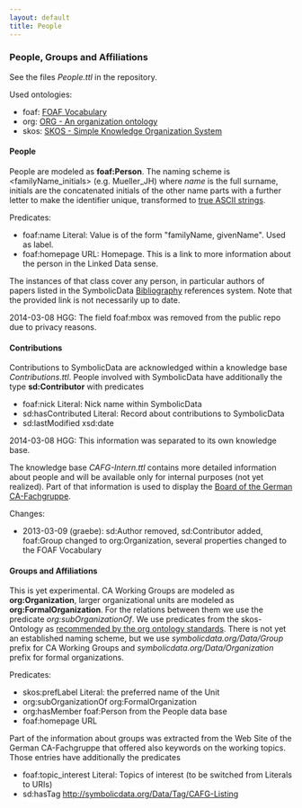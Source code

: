 ```yaml
---
layout: default
title: People
---
```


### People, Groups and Affiliations

See the files *People.ttl* in the repository.

Used ontologies:

-   foaf: [FOAF Vocabulary](http://lov.okfn.org/dataset/lov/details/vocabulary_foaf.html)
-   org: [ORG - An organization ontology](http://lov.okfn.org/dataset/lov/details/vocabulary_org.html)
-   skos: [SKOS - Simple Knowledge Organization System](http://lov.okfn.org/dataset/lov/details/vocabulary_skos.html)

#### People

People are modeled as **foaf:Person**. The naming scheme is <familyName_initials> (e.g. Mueller\_JH) where *name* is the full surname, initials are the concatenated initials of the other name parts with a further letter to make the identifier unique, transformed to [true ASCII strings](Naming "wikilink").

Predicates:

-   foaf:name Literal: Value is of the form "familyName, givenName". Used as label.
-   foaf:homepage URL: Homepage. This is a link to more information about the person in the Linked Data sense.

The instances of that class cover any person, in particular authors of papers listed in the SymbolicData [Bibliography](Bibliography "wikilink") references system. Note that the provided link is not necessarily up to date.

  
2014-03-08 HGG: The field foaf:mbox was removed from the public repo due to privacy reasons.

#### Contributions

Contributions to SymbolicData are acknowledged within a knowledge base *Contributions.ttl*. People involved with SymbolicData have additionally the type **sd:Contributor** with predicates

-   foaf:nick Literal: Nick name within SymbolicData
-   sd:hasContributed Literal: Record about contributions to SymbolicData
-   sd:lastModified xsd:date

  
2014-03-08 HGG: This information was separated to its own knowledge base.

The knowledge base *CAFG-Intern.ttl* contains more detailed information about people and will be available only for internal purposes (not yet realized). Part of that information is used to display the [Board of the German CA-Fachgruppe](http://www.fachgruppe-computeralgebra.de/fachgruppenleitung/).

Changes:

-   2013-03-09 (graebe): sd:Author removed, sd:Contributor added, foaf:Group changed to org:Organization, several properties changed to the FOAF Vocabulary

#### Groups and Affiliations

This is yet experimental. CA Working Groups are modeled as **org:Organization**, larger organizational units are modeled as **org:FormalOrganization**. For the relations between them we use the predicate *org:subOrganizationOf*. We use predicates from the skos-Ontology as [recommended by the org ontology standards](http://www.epimorphics.com/public/vocabulary/org.html). There is not yet an established naming scheme, but we use *symbolicdata.org/Data/Group* prefix for CA Working Groups and *symbolicdata.org/Data/Organization* prefix for formal organizations.

Predicates:

-   skos:prefLabel Literal: the preferred name of the Unit
-   org:subOrganizationOf org:FormalOrganization
-   org:hasMember foaf:Person from the People data base
-   foaf:homepage URL

Part of the information about groups was extracted from the Web Site of the German CA-Fachgruppe that offered also keywords on the working topics. Those entries have additionally the predicates

-   foaf:topic\_interest Literal: Topics of interest (to be switched from Literals to URIs)
-   sd:hasTag <http://symbolicdata.org/Data/Tag/CAFG-Listing>

